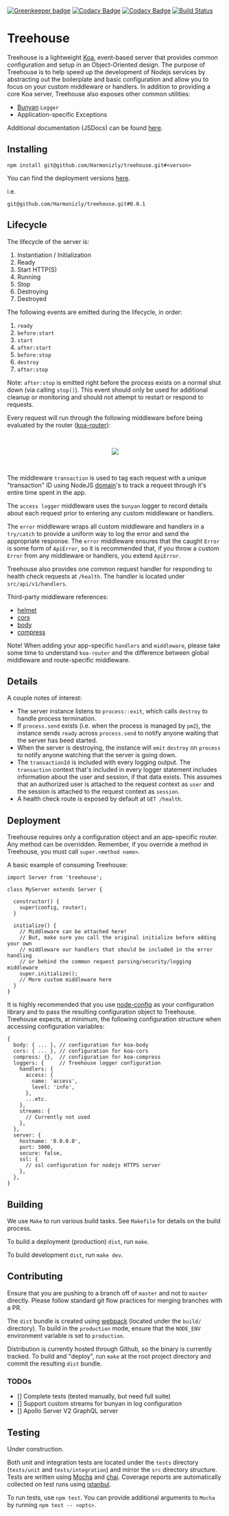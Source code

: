 [![Greenkeeper badge](https://badges.greenkeeper.io/Harmonizly/treehouse.svg)](https://greenkeeper.io/)
[![Codacy Badge](https://api.codacy.com/project/badge/Grade/96c50600236f4d499ee974165aa63850)](https://www.codacy.com/app/gooftroop/treehouse?utm_source=github.com&amp;utm_medium=referral&amp;utm_content=gooftroop/treehouse&amp;utm_campaign=Badge_Grade)
[![Codacy Badge](https://api.codacy.com/project/badge/Coverage/96c50600236f4d499ee974165aa63850)](https://www.codacy.com/app/gooftroop/treehouse?utm_source=github.com&utm_medium=referral&utm_content=gooftroop/treehouse&utm_campaign=Badge_Coverage)
[![Build Status](https://travis-ci.org/Harmonizly/treehouse.svg?branch=master)](https://travis-ci.org/Harmonizly/treehouse)

# Treehouse

Treehouse is a lightweight [Koa](https://koajs.com/), event-based server that provides common configuration and setup in an Object-Oriented design. The purpose of Treehouse is to help speed up the development of Nodejs services by abstracting out the boilerplate and basic configuration and allow you to focus on your custom middleware or handlers. In addition to providing a core Koa server, Treehouse also exposes other common utilities:
- [Bunyan](https://github.com/trentm/node-bunyan) `Logger`
- Application-specific Exceptions

Additional documentation (JSDocs) can be found [here](https://gooftroop.github.io/treehouse/).

## Installing

```
npm install git@github.com/Harmonizly/treehouse.git#<verson>
```

You can find the deployment versions [here](https://github.com/gooftroop/treehouse/releases).

i.e.
```
git@github.com/Harmonizly/treehouse.git#0.0.1
```

## Lifecycle

The lifecycle of the server is:
1. Instantiation / Initialization
1. Ready
1. Start HTTP(S)
1. Running
1. Stop
1. Destroying
1. Destroyed

The following events are emitted during the lifecycle, in order:

1. `ready`
1. `before:start`
1. `start`
1. `after:start`
1. `before:stop`
1. `destroy`
1. `after:stop`

Note: `after:stop` is emitted right before the process exists on a normal shut down (via calling `stop()`). This event should only be used for additional cleanup or monitoring and should not attempt to restart or respond to requests.

Every request will run through the following middleware before being evaluated by the router ([koa-router](https://github.com/alexmingoia/koa-router)):

<br /><p align="center">
  <img src="https://gooftroop.github.io/treehouse/assets/svg/request_processing.svg" />
</p><br />

The middleware `transaction` is used to tag each request with a unique "transaction" ID using NodeJS [domain]()'s to track a request through it's entire time spent in the app.

The `access logger` middleware uses the `bunyan` logger to record details about each request prior to entering any custom middleware or handlers.

The `error` middleware wraps all custom middleware and handlers in a `try/catch` to provide a uniform way to log the error and send the appropriate response. The `error` middleware ensures that the caught `Error` is some form of `ApiError`, so it is recommended that, if you throw a custom `Error` from any middleware or handlers, you extend `ApiError`.

Treehouse also provides one common request handler for responding to health check requests at `/health`. The handler is located under `src/api/v1/handlers`.

Third-party middleware references:
- [helmet](https://www.npmjs.com/package/koa-helmet)
- [cors](https://www.npmjs.com/package/koa-cors)
- [body](https://www.npmjs.com/package/koa-body)
- [compress](https://www.npmjs.com/package/koa-compress)

Note! When adding your app-specific `handlers` and `middleware`, please take some time to understand `koa-router` and the difference between global middleware and route-specific middleware.

## Details

A couple notes of interest:

- The server instance listens to `process::exit`, which calls `destroy` to handle process termination.
- If `process.send` exists (i.e. when the process is managed by `pm2`), the instance sends `ready` across `process.send` to notify anyone waiting that the server has beed started.
- When the server is destroying, the instance will `emit` `destroy` on `process` to notify anyone watching that the server is going down.
- The `transactionId` is included with every logging output. The `transaction` context that's included in every logger statement includes information about the user and session, if that data exists. This assumes that an authorized user is attached to the request context as `user` and the session is attached to the request context as `session`.
- A health check route is exposed by default at `GET /health`.

## Deployment

Treehouse requires only a configuration object and an app-specific router.
Any method can be overridden. Remember, if you override a method in Treehouse, you must call `super.<method name>`.

A basic example of consuming Treehouse:

```
import Server from 'treehouse';

class MyServer extends Server {

  constructor() {
    super(config, router);
  }

  initialize() {
    // Middleware can be attached here!
    // But, make sure you call the original initialize before adding your own
    // middleware our handlers that should be included in the error handling
    // or behind the common request parsing/security/logging middleware
    super.initialize();
    // More custom middleware here
  }
}
```

It is highly recommended that you use [node-config](https://github.com/lorenwest/node-config/wiki) as your configuration library and to pass the resulting configuration object to Treehouse. Treehouse expects, at minimum, the following configuration structure when accessing configuration variables:

```
{
  body: { ... }, // configuration for koa-body
  cors: { ... }, // configuration for koa-cors
  compress: {},  // configuration for koa-compress
  loggers: {     // Treehouse logger configuration
    handlers: {
      access: {
        name: 'access',
        level: 'info',
      },
      ...etc.
    },
    streams: {
      // Currently not used
    },
  },
  server: {
    hostname: '0.0.0.0',
    port: 3000,
    secure: false,
    ssl: {
      // ssl configuration for nodejs HTTPS server
    },  
  },    
}
```

## Building

We use `Make` to run various build tasks. See `Makefile` for details on the build process.

To build a deployment (production) `dist`, run `make`.

To build development `dist`, run `make dev`.

## Contributing

Ensure that you are pushing to a branch off of `master` and not to `master` directly.
Please follow standard git flow practices for merging branches with a PR.

The `dist` bundle is created using [webpack](https://webpack.js.org/) (located under the `build/` directory). To build in the `production` mode, ensure that the `NODE_ENV` environment variable is set to `production`.

Distribution is currently hosted through Github, so the binary is currently tracked.
To build and "deploy", run `make` at the root project directory and commit the resulting `dist` bundle.

### TODOs
* [] Complete tests (tested manually, but need full suite)
* [] Support custom streams for bunyan in log configuration
* [] Apollo Server V2 GraphQL server

## Testing

Under construction.

Both unit and integration tests are located under the `tests` directory (`tests/unit` and `tests/integration`) and mirror the `src` directory structure. Tests are written using [Mocha](https://mochajs.org/) and [chai](http://www.chaijs.com/). Coverage reports are automatically collected on test runs using [istanbul](https://github.com/gotwarlost/istanbul).

To run tests, use `npm test`. You can provide additional arguments to `Mocha` by running `npm test -- <opts>`.
